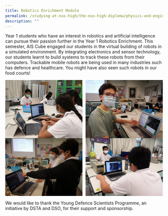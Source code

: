 ```yaml
---
title: Robotics Enrichment Module
permalink: /studying-at-nus-high/the-nus-high-diploma/physics-and-engineering/robotics-enrichment-module/
description: ""
---
```

Year 1 students who have an interest in robotics and artificial intelligence can pursue their passion further in the Year 1 Robotics Enrichment. This semester, AIS Cube engaged our students in the virtual building of robots in a simulated environment. By integrating electronics and sensor technology, our students learnt to build systems to track these robots from their computers. Trackable mobile robots are being used in many industries such has defence and healthcare. You might have also seen such robots in our food courts!

<img src="/images/robotics1.jpg" style="width:49%" align=left>
<img src="/images/robotics2.jpg" style="width:49%" align=right>

<br clear="left">

<img src="/images/robotics3.jpg" style="width:49%" align=left>
<img src="/images/robotics4.jpg" style="width:49%" align=right>

<br clear="left">

We would like to thank the Young Defence Scientists Programme, an initiative by DSTA and DSO, for their support and sponsorship.